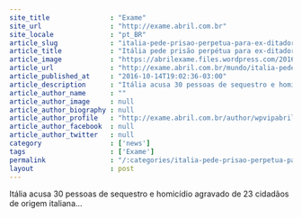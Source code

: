 ```yaml
---
site_title               : "Exame"
site_url                 : "http://exame.abril.com.br"
site_locale              : "pt_BR"
article_slug             : "italia-pede-prisao-perpetua-para-ex-ditadores-latinos"
article_title            : "Itália pede prisão perpétua para ex-ditadores latinos"
article_image            : "https://abrilexame.files.wordpress.com/2016/10/size_960_16_9_direito-justica.jpg?quality=70&strip=all&w=960"
article_url              : "http://exame.abril.com.br/mundo/italia-pede-prisao-perpetua-para-ex-ditadores-latinos/"
article_published_at     : "2016-10-14T19:02:36-03:00"
article_description      : "Itália acusa 30 pessoas de sequestro e homicídio agravado de 23 cidadãos de origem italiana..."
article_author_name      : ""
article_author_image     : null
article_author_biography : null
article_author_profile   : "http://exame.abril.com.br/author/wpvipabril/"
article_author_facebook  : null
article_author_twitter   : null
category                 : ['news']
tags                     : ['Exame']
permalink                : "/:categories/italia-pede-prisao-perpetua-para-ex-ditadores-latinos/"
layout                   : post
---
```


Itália acusa 30 pessoas de sequestro e homicídio agravado de 23 cidadãos de origem italiana...

